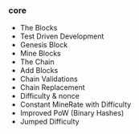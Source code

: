 ### core
- The Blocks
- Test Driven Development
- Genesis Block
- Mine Blocks
- The Chain
- Add Blocks
- Chain Validations
- Chain Replacement
- Difficulty & nonce
- Constant MineRate with Difficulty
- Improved PoW (Binary Hashes)
- Jumped Difficulty
